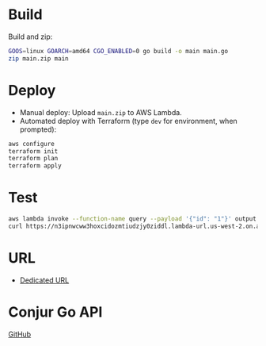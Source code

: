 # Build
Build and zip:
```bash
GOOS=linux GOARCH=amd64 CGO_ENABLED=0 go build -o main main.go
zip main.zip main
```

# Deploy
- Manual deploy: Upload `main.zip` to AWS Lambda.
- Automated deploy with Terraform (type `dev` for environment, when prompted):
```bash
aws configure
terraform init
terraform plan
terraform apply
```

# Test
```bash
aws lambda invoke --function-name query --payload '{"id": "1"}' output.txt
curl https://n3ipnwcww3hoxcidozmtiudzjy0ziddl.lambda-url.us-west-2.on.aws/
```

# URL
- [Dedicated URL](https://n3ipnwcww3hoxcidozmtiudzjy0ziddl.lambda-url.us-west-2.on.aws/)

# Conjur Go API
[GitHub](https://github.com/cyberark/conjur-api-go)


